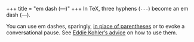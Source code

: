 +++
title = "em dash (—)"
+++
In TeX, three hyphens (`---`) become an em dash (—).

You can use em dashes, sparingly, [in place of parentheses][sodash] or to evoke a conversational pause.
See [Eddie Kohler’s advice][ekdash] on how to use them.

[ekdash]: http://www.read.seas.harvard.edu/~kohler/latex.html#dash
[sodash]: https://english.stackexchange.com/a/105667
